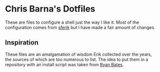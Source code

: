 Chris Barna's Dotfiles
=============================
These are files to configure a shell just the way I like it. Most of the
configuration comes from [sferik](https://github.com/sferik/dotfiles)
but I have made a fair amount of changes.

Inspiration
-----------
These files are an amalgamation of wisdom Erik collected over the years,
the sources of which are too numerous to list. The idea to put them in a
repository with an install script was taken from [Ryan
Bates](https://github.com/ryanb/dotfiles).
